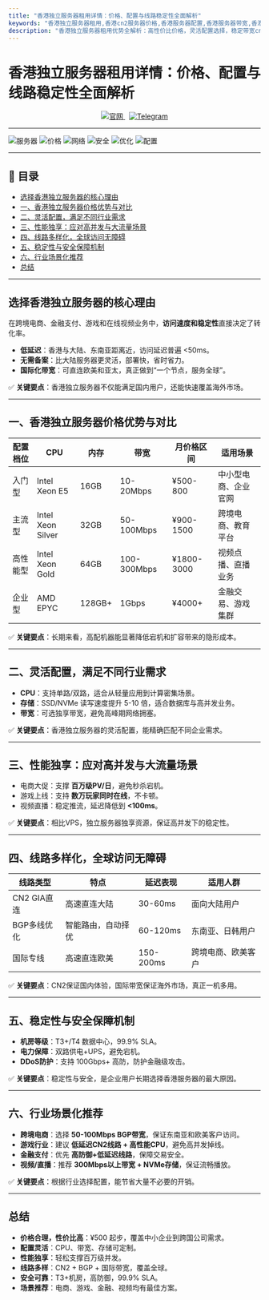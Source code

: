 ```yaml
---
title: "香港独立服务器租用详情：价格、配置与线路稳定性全面解析"
keywords: "香港独立服务器租用,香港cn2服务器价格,香港服务器配置,香港服务器带宽,香港服务器稳定线路"
description: "香港独立服务器租用优势全解析：高性价比价格，灵活配置选择，稳定带宽cn2线路，适合电商、金融、游戏及高并发应用。"
---
```


# 香港独立服务器租用详情：价格、配置与线路稳定性全面解析


<p align="center">
  <a href="https://www.hostifyx.com/zh/hk-server/" target="_blank">
    <img src="https://img.shields.io/badge/官网-HostifyX-1E90FF?style=for-the-badge&logo=website" alt="官网">
  </a>
  &nbsp;
  <a href="https://t.me/HostifyX_Aaron" target="_blank">
    <img src="https://img.shields.io/badge/Telegram-@HostifyX_Aaron-26A5E4?style=for-the-badge&logo=telegram" alt="Telegram">
  </a>
</p>

---

![服务器](https://img.shields.io/badge/服务器-香港T4数据中心-00BFFF?style=for-the-badge&logo=server&logoColor=white)
![价格](https://img.shields.io/badge/价格-便宜、高性价比-32CD32?style=for-the-badge&logo=google-pay&logoColor=white)
![网络](https://img.shields.io/badge/网络-cn2线路、超稳定-FF4500?style=for-the-badge&logo=cloudflare&logoColor=white)
![安全](https://img.shields.io/badge/安全-DDoS高防护-DC143C?style=for-the-badge&logo=security&logoColor=white)
![优化](https://img.shields.io/badge/优化-SEO友好、精品IP-FFD700?style=for-the-badge&logo=google&logoColor=black)
![配置](https://img.shields.io/badge/配置-企业级硬件-8A2BE2?style=for-the-badge&logo=microsoft-azure&logoColor=white)

---

## 📑 目录
- [选择香港独立服务器的核心理由](#选择香港独立服务器的核心理由)  
- [一、香港独立服务器价格优势与对比](#一香港独立服务器价格优势与对比)  
- [二、灵活配置，满足不同行业需求](#二灵活配置满足不同行业需求)  
- [三、性能独享：应对高并发与大流量场景](#三性能独享应对高并发与大流量场景)  
- [四、线路多样化，全球访问无障碍](#四线路多样化全球访问无障碍)  
- [五、稳定性与安全保障机制](#五稳定性与安全保障机制)  
- [六、行业场景化推荐](#六行业场景化推荐)  
- [总结](#总结)  

---

## 选择香港独立服务器的核心理由  
在跨境电商、金融支付、游戏和在线视频业务中，**访问速度和稳定性**直接决定了转化率。  

- **低延迟**：香港与大陆、东南亚距离近，访问延迟普遍 <50ms。  
- **无需备案**：比大陆服务器更灵活，部署快，省时省力。  
- **国际化带宽**：可直连欧美和亚太，真正做到“一个节点，服务全球”。  

✅ **关键要点**：香港独立服务器不仅能满足国内用户，还能快速覆盖海外市场。  

---

## 一、香港独立服务器价格优势与对比  

| 配置档位 | CPU | 内存 | 带宽 | 月价格区间 | 适用场景 |
|----------|-----|------|------|------------|----------|
| 入门型   | Intel Xeon E5 | 16GB | 10-20Mbps | ¥500-800 | 中小型电商、企业官网 |
| 主流型   | Intel Xeon Silver | 32GB | 50-100Mbps | ¥900-1500 | 跨境电商、教育平台 |
| 高性能型 | Intel Xeon Gold | 64GB | 100-300Mbps | ¥1800-3000 | 视频点播、直播业务 |
| 企业型   | AMD EPYC | 128GB+ | 1Gbps | ¥4000+ | 金融交易、游戏集群 |

✅ **关键要点**：长期来看，高配机器能显著降低宕机和扩容带来的隐形成本。  

---

## 二、灵活配置，满足不同行业需求  
- **CPU**：支持单路/双路，适合从轻量应用到计算密集场景。  
- **存储**：SSD/NVMe 读写速度提升 5-10 倍，适合数据库与高并发业务。  
- **带宽**：可选独享带宽，避免高峰期网络拥塞。  

✅ **关键要点**：香港独立服务器的灵活配置，能精确匹配不同企业需求。  

---

## 三、性能独享：应对高并发与大流量场景  
- 电商大促：支撑 **百万级PV/日**，避免秒杀宕机。  
- 游戏上线：支持 **数万玩家同时在线**，不卡顿。  
- 视频直播：稳定推流，延迟降低到 **<100ms**。  

✅ **关键要点**：相比VPS，独立服务器独享资源，保证高并发下的稳定性。  

---

## 四、线路多样化，全球访问无障碍  

| 线路类型 | 特点 | 延迟表现 | 适用人群 |
|----------|------|----------|----------|
| CN2 GIA直连 | 高速直连大陆 | 30-60ms | 面向大陆用户 |
| BGP多线优化 | 智能路由，自动择优 | 60-120ms | 东南亚、日韩用户 |
| 国际专线   | 高速直连欧美 | 150-200ms | 跨境电商、欧美客户 |

✅ **关键要点**：CN2保证国内体验，国际带宽保证海外市场，真正一机多用。  

---

## 五、稳定性与安全保障机制  
- **机房等级**：T3+/T4 数据中心，99.9% SLA。  
- **电力保障**：双路供电+UPS，避免宕机。  
- **DDoS防护**：支持 100Gbps+ 高防，防护金融级攻击。  

✅ **关键要点**：稳定性与安全，是企业用户长期选择香港服务器的最大原因。  

---

## 六、行业场景化推荐  

- **跨境电商**：选择 **50-100Mbps BGP带宽**，保证东南亚和欧美客户访问。  
- **游戏行业**：建议 **低延迟CN2线路 + 高性能CPU**，避免高并发掉线。  
- **金融支付**：优先 **高防御+低延迟线路**，保障交易安全。  
- **视频/直播**：推荐 **300Mbps以上带宽 + NVMe存储**，保证流畅播放。  

✅ **关键要点**：根据行业选择配置，能节省大量不必要的开销。  

---

## 总结  
- **价格合理，性价比高**：¥500 起步，覆盖中小企业到跨国公司需求。  
- **配置灵活**：CPU、带宽、存储可定制。  
- **性能独享**：轻松支撑百万级并发。  
- **线路多样**：CN2 + BGP + 国际带宽，覆盖全球。  
- **安全可靠**：T3+机房，高防御，99.9% SLA。  
- **场景推荐**：电商、游戏、金融、视频均有最佳方案。  
